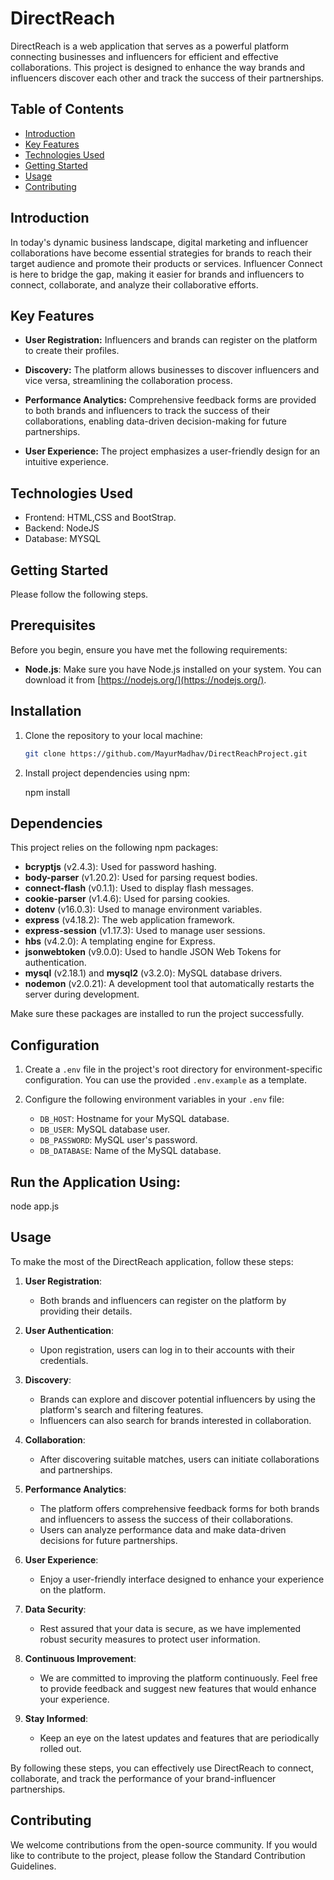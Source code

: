 # DirectReach

DirectReach is a web application that serves as a powerful platform connecting businesses and influencers for efficient and effective collaborations. This project is designed to enhance the way brands and influencers discover each other and track the success of their partnerships.

## Table of Contents
- [Introduction](#introduction)
- [Key Features](#key-features)
- [Technologies Used](#technologies-used)
- [Getting Started](#getting-started)
- [Usage](#usage)
- [Contributing](#contributing)

## Introduction

In today's dynamic business landscape, digital marketing and influencer collaborations have become essential strategies for brands to reach their target audience and promote their products or services. Influencer Connect is here to bridge the gap, making it easier for brands and influencers to connect, collaborate, and analyze their collaborative efforts.

## Key Features

- **User Registration:** Influencers and brands can register on the platform to create their profiles.

- **Discovery:** The platform allows businesses to discover influencers and vice versa, streamlining the collaboration process.

- **Performance Analytics:** Comprehensive feedback forms are provided to both brands and influencers to track the success of their collaborations, enabling data-driven decision-making for future partnerships.

- **User Experience:** The project emphasizes a user-friendly design for an intuitive experience.

## Technologies Used

- Frontend: HTML,CSS and BootStrap.
- Backend: NodeJS
- Database: MYSQL

## Getting Started

Please follow the following steps.

## Prerequisites

Before you begin, ensure you have met the following requirements:

- **Node.js**: Make sure you have Node.js installed on your system. You can download it from [https://nodejs.org/](https://nodejs.org/).

## Installation

1. Clone the repository to your local machine:

   ```bash
   git clone https://github.com/MayurMadhav/DirectReachProject.git
2. Install project dependencies using npm:

   npm install

## Dependencies

This project relies on the following npm packages:

- **bcryptjs** (v2.4.3): Used for password hashing.
- **body-parser** (v1.20.2): Used for parsing request bodies.
- **connect-flash** (v0.1.1): Used to display flash messages.
- **cookie-parser** (v1.4.6): Used for parsing cookies.
- **dotenv** (v16.0.3): Used to manage environment variables.
- **express** (v4.18.2): The web application framework.
- **express-session** (v1.17.3): Used to manage user sessions.
- **hbs** (v4.2.0): A templating engine for Express.
- **jsonwebtoken** (v9.0.0): Used to handle JSON Web Tokens for authentication.
- **mysql** (v2.18.1) and **mysql2** (v3.2.0): MySQL database drivers.
- **nodemon** (v2.0.21): A development tool that automatically restarts the server during development.

Make sure these packages are installed to run the project successfully.
## Configuration

1. Create a `.env` file in the project's root directory for environment-specific configuration. You can use the provided `.env.example` as a template.

2. Configure the following environment variables in your `.env` file:

   - `DB_HOST`: Hostname for your MySQL database.
   - `DB_USER`: MySQL database user.
   - `DB_PASSWORD`: MySQL user's password.
   - `DB_DATABASE`: Name of the MySQL database.



## Run the Application Using: 
node app.js 
  
## Usage

To make the most of the DirectReach application, follow these steps:

1. **User Registration**:
   - Both brands and influencers can register on the platform by providing their details.

2. **User Authentication**:
   - Upon registration, users can log in to their accounts with their credentials.

3. **Discovery**:
   - Brands can explore and discover potential influencers by using the platform's search and filtering features.
   - Influencers can also search for brands interested in collaboration.

4. **Collaboration**:
   - After discovering suitable matches, users can initiate collaborations and partnerships.

5. **Performance Analytics**:
   - The platform offers comprehensive feedback forms for both brands and influencers to assess the success of their collaborations.
   - Users can analyze performance data and make data-driven decisions for future partnerships.

6. **User Experience**:
   - Enjoy a user-friendly interface designed to enhance your experience on the platform.

7. **Data Security**:
   - Rest assured that your data is secure, as we have implemented robust security measures to protect user information.

8. **Continuous Improvement**:
   - We are committed to improving the platform continuously. Feel free to provide feedback and suggest new features that would enhance your experience.

9. **Stay Informed**:
   - Keep an eye on the latest updates and features that are periodically rolled out.

By following these steps, you can effectively use DirectReach to connect, collaborate, and track the performance of your brand-influencer partnerships.

## Contributing

We welcome contributions from the open-source community. If you would like to contribute to the project, please follow the Standard Contribution Guidelines.
